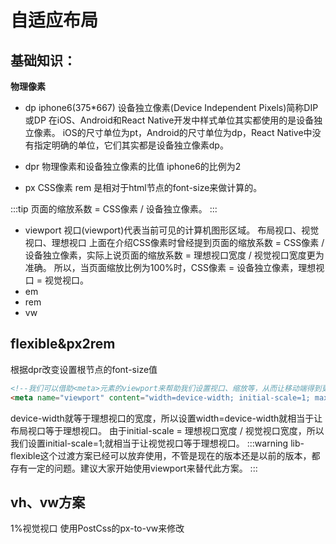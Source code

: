 # 自适应布局
## 基础知识：
**物理像素**

* dp iphone6(375*667)
设备独立像素(Device Independent Pixels)简称DIP或DP
在iOS、Android和React Native开发中样式单位其实都使用的是设备独立像素。
iOS的尺寸单位为pt，Android的尺寸单位为dp，React Native中没有指定明确的单位，它们其实都是设备独立像素dp。
* dpr 
物理像素和设备独立像素的比值 iphone6的比例为2

* px CSS像素
rem 是相对于html节点的font-size来做计算的。

:::tip
页面的缩放系数 = CSS像素 / 设备独立像素。
:::
* viewport
视口(viewport)代表当前可见的计算机图形区域。
布局视口、视觉视口、理想视口
上面在介绍CSS像素时曾经提到页面的缩放系数 = CSS像素 / 设备独立像素，实际上说页面的缩放系数 = 理想视口宽度 / 视觉视口宽度更为准确。
所以，当页面缩放比例为100%时，CSS像素 = 设备独立像素，理想视口 = 视觉视口。
* em 
* rem 
* vw
## flexible&px2rem
根据dpr改变设置根节点的font-size值

```html
<!--我们可以借助<meta>元素的viewport来帮助我们设置视口、缩放等，从而让移动端得到更好的展示效果。-->
<meta name="viewport" content="width=device-width; initial-scale=1; maximum-scale=1; minimum-scale=1; user-scalable=no;">
```
device-width就等于理想视口的宽度，所以设置width=device-width就相当于让布局视口等于理想视口。
由于initial-scale = 理想视口宽度 / 视觉视口宽度，所以我们设置initial-scale=1;就相当于让视觉视口等于理想视口。
:::warning
lib-flexible这个过渡方案已经可以放弃使用，不管是现在的版本还是以前的版本，都存有一定的问题。建议大家开始使用viewport来替代此方案。
:::
## vh、vw方案
1%视觉视口
使用PostCss的px-to-vw来修改